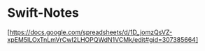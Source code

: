 # Swift-Notes

[https://docs.google.com/spreadsheets/d/1D_jomzQsVZ-xpEM5ILOxTnLmVrCwI2LHOPQWdN1VCMk/edit#gid=307385664]
